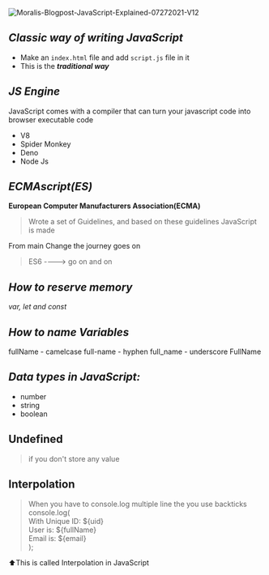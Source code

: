 
![Moralis-Blogpost-JavaScript-Explained-07272021-V12](https://user-images.githubusercontent.com/91872149/185988924-832bca33-b4b8-41db-baee-f8e777424af2.png)

## _Classic way of writing JavaScript_
- Make an `index.html` file and add `script.js` file in it
- This is the **_traditional way_**

## _JS Engine_ 
 JavaScript comes with a compiler that can turn your javascript code into browser executable code 
- V8
- Spider Monkey
- Deno
- Node Js

## _ECMAscript(ES)_
<b>European Computer Manufacturers Association(ECMA)</b>
> Wrote a set of Guidelines, and based on these guidelines JavaScript is made

From main Change the journey goes on<br>
> ES6 ----> go on and on


## _How to reserve memory_ 
  _var, let and const_

## _How to name Variables_
fullName - camelcase
full-name - hyphen
full_name - underscore
FullName

## _Data types in JavaScript:_
- number
- string
- boolean

## Undefined
> if you don't store any value 

## Interpolation
> When you have to console.log multiple line the you use backticks<br>
console.log(<backticks><br>
 With Unique ID: ${uid}<br>
 User is: ${fullName}<br>
 Email is: ${email}<br>
 <backticks>);

 ⬆️This is called Interpolation in JavaScript
